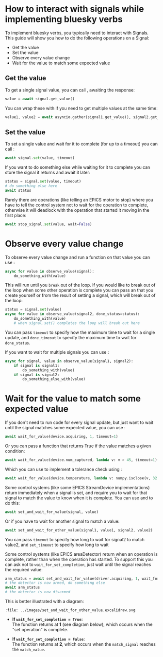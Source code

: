 # How to interact with signals while implementing bluesky verbs

To implement bluesky verbs, you typically need to interact with Signals. This guide will show you how to do the following operations on a Signal:
- Get the value
- Set the value
- Observe every value change
- Wait for the value to match some expected value

## Get the value

To get a single signal value, you can call [](#SignalR.get_value), awaiting the response:
```python
value = await signal.get_value()
```

You can wrap these with [](#asyncio.gather) if you need to get multiple values at the same time:
```python
value1, value2 = await asyncio.gather(signal1.get_value(), signal2.get_value())
```

## Set the value

To set a single value and wait for it to complete (for up to a timeout) you can call [](#SignalW.set):
```python
await signal.set(value, timeout)
```
If you want to do something else while waiting for it to complete you can store the signal it returns and await it later:
```python
status = signal.set(value, timeout)
# do something else here
await status
```
Rarely there are operations (like telling an EPICS motor to stop) where you have to tell the control system not to wait for the operation to complete, otherwise it will deadlock with the operation that started it moving in the first place:
```python
await stop_signal.set(value, wait=False)
```

# Observe every value change

To observe every value change and run a function on that value you can use [](#observe_value):
```python
async for value in observe_value(signal):
    do_something_with(value)
```
This will run until you `break` out of the loop. If you would like to break out of the loop when some other operation is complete you can pass an [](#AsyncStatus) that you create yourself or from the result of setting a signal, which will break out of the loop:

```python
status = signal.set(value)
async for value in observe_value(signal2, done_status=status):
    do_something_with(value)
    # when signal.set() completes the loop will break out here
```

You can pass `timeout` to specify how the maximum time to wait for a single update, and `done_timeout` to specify the maximum time to wait for `done_status`.

If you want to wait for multiple signals you can use [](#observe_signals_value):
```python
async for signal, value in observe_value(signal1, signal2):
    if signal is signal1:
        do_something_with(value)
    if signal is signal2:
        do_something_else_with(value)
```

# Wait for the value to match some expected value

If you don't need to run code for every signal update, but just want to wait until the signal matches some expected value, you can use [](#wait_for_value):
```python
await wait_for_value(device.acquiring, 1, timeout=1)
```

Or you can pass a function that returns True if the value matches a given condition:
```python
await wait_for_value(device.num_captured, lambda v: v > 45, timeout=1)
```

Which you can use to implement a tolerance check using [](#numpy.isclose):
```python
await wait_for_value(device.temperature, lambda v: numpy.isclose(v, 32.79, atol=0.01), timeout=1)
```

Some control systems (like some EPICS StreamDevice implementations) return immediately when a signal is set, and require you to wait for that signal to match the value to know when it is complete. You can use [](#set_and_wait_for_value) and [](#set_and_wait_for_other_value) to do this:
```python
await set_and_wait_for_value(signal, value)
```
Or if you have to wait for another signal to match a value:
```python
await set_and_wait_for_other_value(signal1, value1, signal2, value2)
```
You can pass `timeout` to specify how long to wait for signal2 to match value2, and `set_timeout` to specify how long to wait 

Some control systems (like EPICS areaDetector) return when an operation is complete, rather than when the operation has started. To support this you can ask not to `wait_for_set_completion`, just wait until the signal reaches the required value:
```python
arm_status = await set_and_wait_for_value(driver.acquiring, 1, wait_for_set_completion=False)
# the detector is now armed, do something else
await arm_status
# the detector is now disarmed
```

This is better illustrated with a diagram:

```{raw} html
:file: ../images/set_and_wait_for_other_value.excalidraw.svg
```

- **If `wait_for_set_completion = True`:**  
    The function returns at **1** (see diagram below), which occurs when the "set operation" is complete.  

- **If `wait_for_set_completion = False`:**  
    The function returns at **2**, which occurs when the `match_signal` reaches the `match_value`.
